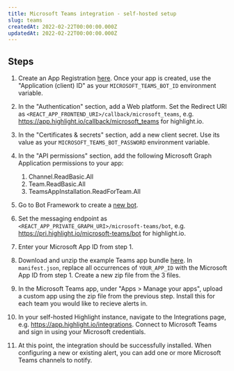 ```yaml
---
title: Microsoft Teams integration - self-hosted setup
slug: teams
createdAt: 2022-02-22T00:00:00.000Z
updatedAt: 2022-02-22T00:00:00.000Z
---
```


## Steps

1. Create an App Registration [here](https://portal.azure.com/#view/Microsoft_AAD_RegisteredApps/ApplicationsListBlade). Once your app is created, use the "Application (client) ID" as your `MICROSOFT_TEAMS_BOT_ID` environment variable.

1. In the "Authentication" section, add a Web platform. Set the Redirect URI as `<REACT_APP_FRONTEND_URI>/callback/microsoft_teams`, e.g. https://app.highlight.io/callback/microsoft_teams for highlight.io.

1. In the "Certificates & secrets" section, add a new client secret. Use its value as your `MICROSOFT_TEAMS_BOT_PASSWORD` environment variable.

1. In the "API permissions" section, add the following Microsoft Graph Application permissions to your app:
	1. Channel.ReadBasic.All
	1. Team.ReadBasic.All
	1. TeamsAppInstallation.ReadForTeam.All

1. Go to Bot Framework to create a [new bot](https://dev.botframework.com/bots/new). 

1. Set the messaging endpoint as `<REACT_APP_PRIVATE_GRAPH_URI>/microsoft-teams/bot`, e.g. https://pri.highlight.io/microsoft-teams/bot for highlight.io.

1. Enter your Microsoft App ID from step 1.

1. Download and unzip the example Teams app bundle [here](https://highlight-client-bundle.s3.us-east-2.amazonaws.com/assets/teams/highlight_example_app.zip). In `manifest.json`, replace all occurrences of `YOUR_APP_ID` with the Microsoft App ID from step 1. Create a new zip file from the 3 files.

1. In the Microsoft Teams app, under "Apps > Manage your apps", upload a custom app using the zip file from the previous step. Install this for each team you would like to recieve alerts in.

1. In your self-hosted Highlight instance, navigate to the Integrations page, e.g. https://app.highlight.io/integrations. Connect to Microsoft Teams and sign in using your Microsoft credentials.

1. At this point, the integration should be successfully installed. When configuring a new or existing alert, you can add one or more Microsoft Teams channels to notify.